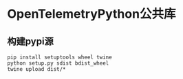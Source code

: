 # OpenTelemetryPython公共库

## 构建pypi源
```shell
pip install setuptools wheel twine
python setup.py sdist bdist_wheel
twine upload dist/*
```